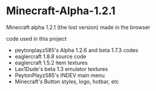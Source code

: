 # Minecraft-Alpha-1.2.1
Minecraft alpha 1.2.1 (the lost version) made in the browser


code used in this project
- peytonplayz585's Alpha 1.2.6 and beta 1.7.3 codes
- eaglercraft 1.8.8 source code
- eaglercraft 1.5.2 item textures
- Lax1Dude's beta 1.3 emulator textures
- PeytonPlayz585's INDEV main menu
- Minecraft's Button styles, logo, hotbar, etc
